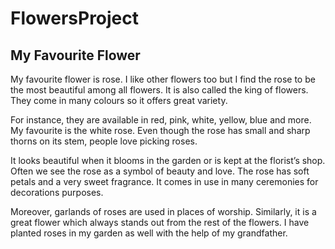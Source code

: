 # FlowersProject
## My Favourite Flower
My favourite flower is rose. I like other flowers too but I find the rose to be the most beautiful among all flowers. It is also called the king of flowers. They come in many colours so it offers great variety.

For instance, they are available in red, pink, white, yellow, blue and more. My favourite is the white rose. Even though the rose has small and sharp thorns on its stem, people love picking roses.

It looks beautiful when it blooms in the garden or is kept at the florist’s shop. Often we see the rose as a symbol of beauty and love. The rose has soft petals and a very sweet fragrance. It comes in use in many ceremonies for decorations purposes.

Moreover, garlands of roses are used in places of worship. Similarly, it is a great flower which always stands out from the rest of the flowers. I have planted roses in my garden as well with the help of my grandfather.
